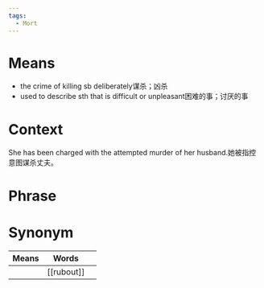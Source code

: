 ```yaml
---
tags:
  - Mort
---
```

# Means
- the crime of killing sb deliberately谋杀；凶杀
- used to describe sth that is difficult or unpleasant困难的事；讨厌的事
# Context
She has been charged with the attempted murder of her husband.她被指控意图谋杀丈夫。
# Phrase

# Synonym
| Means | Words      |     |
| ----- | ---------- | --- |
|       | [[rubout]] |     |
